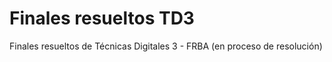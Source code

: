 Finales resueltos TD3
=====================

Finales resueltos de Técnicas Digitales 3 - FRBA (en proceso de resolución)
